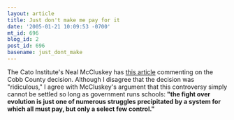 ```yaml
---
layout: article
title: Just don't make me pay for it
date: '2005-01-21 10:09:53 -0700'
mt_id: 696
blog_id: 2
post_id: 696
basename: just_dont_make
---
```

The Cato Institute's Neal McCluskey has <a href="http://www.cato.org/dailys/01-21-05.html">this article</a> commenting on the Cobb County decision. Although I disagree that the decision was "ridiculous," I agree with McCluskey's argument that this controversy simply cannot be settled so long as government runs schools:<b> "the fight over evolution is just one of numerous struggles precipitated by a system for which all must pay, but only a select few control."</b>
